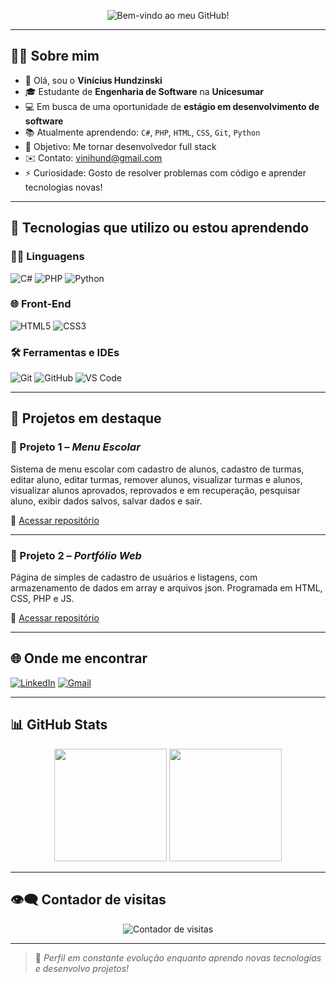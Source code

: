 <!-- Banner Neon com efeito gradiente -->
<p align="center">
  <img src="https://capsule-render.vercel.app/api?type=waving&color=gradient&height=150&section=header&text=Bem-vindo+ao+meu+GitHub!&fontColor=ffffff&fontSize=40&animation=fadeIn" alt="Bem-vindo ao meu GitHub!" />
</p>

---

## 👨‍💻 Sobre mim

- 👋 Olá, sou o **Vinícius Hundzinski**
- 🎓 Estudante de **Engenharia de Software** na **Unicesumar**
- 💻 Em busca de uma oportunidade de **estágio em desenvolvimento de software**
- 📚 Atualmente aprendendo: `C#`, `PHP`, `HTML`, `CSS`, `Git`, `Python`
- 🎯 Objetivo: Me tornar desenvolvedor full stack
- ✉️ Contato: [vinihund@gmail.com](mailto:vinihund@gmail.com)
- ⚡ Curiosidade: Gosto de resolver problemas com código e aprender tecnologias novas!

---

## 🧠 Tecnologias que utilizo ou estou aprendendo

### 👨‍💻 Linguagens
![C#](https://img.shields.io/badge/C%23-239120?style=for-the-badge&logo=c-sharp&logoColor=white)
![PHP](https://img.shields.io/badge/PHP-777BB4?style=for-the-badge&logo=php&logoColor=white)
![Python](https://img.shields.io/badge/Python-3776AB?style=for-the-badge&logo=python&logoColor=white)

### 🌐 Front-End
![HTML5](https://img.shields.io/badge/HTML5-E34F26?style=for-the-badge&logo=html5&logoColor=white)
![CSS3](https://img.shields.io/badge/CSS3-1572B6?style=for-the-badge&logo=css3&logoColor=white)

### 🛠️ Ferramentas e IDEs
![Git](https://img.shields.io/badge/Git-F05032?style=for-the-badge&logo=git&logoColor=white)
![GitHub](https://img.shields.io/badge/GitHub-181717?style=for-the-badge&logo=github&logoColor=white)
![VS Code](https://img.shields.io/badge/VS%20Code-007ACC?style=for-the-badge&logo=visual-studio-code&logoColor=white)

---

## 💼 Projetos em destaque

### 📌 Projeto 1 – *Menu Escolar*
Sistema de menu escolar com cadastro de alunos, cadastro de turmas, editar aluno, editar turmas, remover alunos, visualizar turmas e alunos, visualizar alunos aprovados, reprovados e em recuperação, pesquisar aluno, exibir dados salvos, salvar dados e sair.

🔗 [Acessar repositório](https://github.com/ViniciusHundzinski/Menu-SistemaEscolar)

---

### 📌 Projeto 2 – *Portfólio Web*
Página de simples de cadastro de usuários e listagens, com armazenamento de dados em array e arquivos json. Programada em HTML, CSS, PHP e JS.

🔗 [Acessar repositório](https://github.com/ViniciusHundzinski/PortfolioWeb)

---

## 🌐 Onde me encontrar

[![LinkedIn](https://img.shields.io/badge/-LinkedIn-0077B5?style=flat-square&logo=linkedin&logoColor=white)](https://www.linkedin.com/in/vin%C3%ADcius-gomes-hundzinski-753553369/)
[![Gmail](https://img.shields.io/badge/-Email-D14836?style=flat-square&logo=gmail&logoColor=white)](mailto:vinihund@gmail.com)

---

## 📊 GitHub Stats

<p align="center">
  <img height="180em" src="https://github-readme-stats.vercel.app/api?username=ViniciusHundzinski&show_icons=true&theme=radical"/>
  <img height="180em" src="https://github-readme-stats.vercel.app/api/top-langs/?username=ViniciusHundzinski&layout=compact&theme=radical"/>
</p>

---

## 👁‍🗨 Contador de visitas

<p align="center">
  <img src="https://komarev.com/ghpvc/?username=ViniciusHundzinski&label=Visualiza%C3%A7%C3%B5es&color=00FFFF&style=flat-square" alt="Contador de visitas" />
</p>

---

> 🚀 *Perfil em constante evolução enquanto aprendo novas tecnologias e desenvolvo projetos!*
